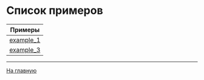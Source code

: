 
# Список примеров

| Примеры                   |
| ------------------------- |
| [example_1](example_1.md) |
| [example_3](example_3.md) |

----

[На главную](../Readme.md)